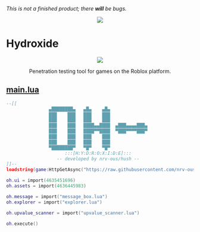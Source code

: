 *This is not a finished product; there* ***will*** *be bugs.*

<p align="center">
  <img src="https://i.vgy.me/v90wQc.png">
</p>

# Hydroxide

<p align="center">
  <img src="https://i.vgy.me/qJi8FC.png">
</p>
<p align="center">
  Penetration testing tool for games on the Roblox platform.
</p>



## <a href="https://github.com/nrv-ous/Hydroxide/blob/master/main.lua"><b>main.lua</b></a>

```lua
--[[
                ▄████████▄   ▄█▄    ▄█▄   
                ███    ███   ███    ███   
                ███    ███   ███    ███   
                ███    ███   ████▄▄████  ▄███▄▄▄▄███▄ 
                ███    ███   ████▀▀████  ▀███▀▀▀▀███▀  
                ███    ███   ███    ███   
                ███    ███   ███    ███   
                ▀████████▀   ▀█▀    ▀█▀    
                      :::[H:Y:D:R:O:X:I:D:E]:::
                   -- developed by nrv-ous/hush --   
]]--
loadstring(game:HttpGetAsync("https://raw.githubusercontent.com/nrv-ous/Hydroxide/rebirth/init.lua"))()

oh.ui = import(4635451696)
oh.assets = import(4636445983)

oh.message = import("message_box.lua")
oh.explorer = import("explorer.lua")

oh.upvalue_scanner = import("upvalue_scanner.lua")

oh.execute()
```
